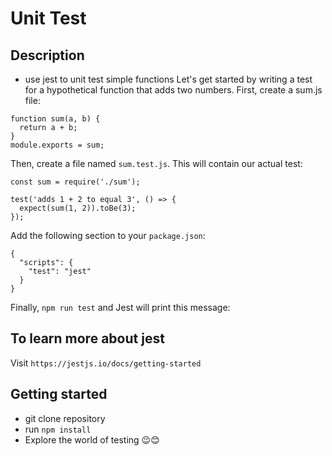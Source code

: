 # Unit Test

## Description
- use jest to unit test simple functions
Let's get started by writing a test for a hypothetical function that adds two numbers. First, create a sum.js file:
```
function sum(a, b) {
  return a + b;
}
module.exports = sum;
```

 Then, create a file named `sum.test.js`. This will contain our actual test:
```
const sum = require('./sum');

test('adds 1 + 2 to equal 3', () => {
  expect(sum(1, 2)).toBe(3);
});
```

Add the following section to your `package.json`:
```
{
  "scripts": {
    "test": "jest"
  }
}
```

Finally, `npm run test` and Jest will print this message:

## To learn more about jest
Visit `https://jestjs.io/docs/getting-started`
## Getting started
- git clone repository
- run `npm install`
- Explore the world of testing 😉😊
